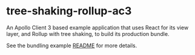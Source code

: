 # tree-shaking-rollup-ac3

An Apollo Client 3 based example application that uses React for its view layer, and Rollup with tree shaking, to build its production bundle.

See the bundling example [README](../../README.md) for more details.
